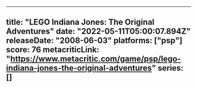 
---
title: "LEGO Indiana Jones: The Original Adventures"
date: "2022-05-11T05:00:07.894Z"
releaseDate: "2008-06-03"
platforms: ["psp"]
score: 76
metacriticLink: "https://www.metacritic.com/game/psp/lego-indiana-jones-the-original-adventures"
series: []
---

